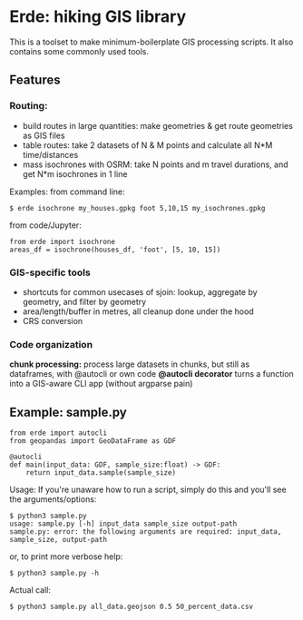 # Erde: hiking GIS library

This is a toolset to make minimum-boilerplate GIS processing scripts. It also contains some commonly used tools.

## Features

### Routing:

* build routes in large quantities: make geometries & get route geometries as GIS files
* table routes: take 2 datasets of N & M points and calculate all N\*M time/distances
* mass isochrones with OSRM: take N points and m travel durations, and get N\*m isochrones in 1 line

Examples: from command line:

    $ erde isochrone my_houses.gpkg foot 5,10,15 my_isochrones.gpkg

from code/Jupyter:

    from erde import isochrone
    areas_df = isochrone(houses_df, 'foot', [5, 10, 15])

### GIS-specific tools

* shortcuts for common usecases of sjoin: lookup, aggregate by geometry, and filter by geometry
* area/length/buffer in metres, all cleanup done under the hood
* CRS conversion

### Code organization

**chunk processing:** process large datasets in chunks, but still as dataframes, with @autocli or own code
**@autocli decorator** turns a function into a GIS-aware CLI app (without argparse pain)

## Example: sample.py

	from erde import autocli
	from geopandas import GeoDataFrame as GDF

	@autocli
	def main(input_data: GDF, sample_size:float) -> GDF:
		return input_data.sample(sample_size)

Usage: If you're unaware how to run a script, simply do this and you'll see the arguments/options:

	$ python3 sample.py
	usage: sample.py [-h] input_data sample_size output-path
	sample.py: error: the following arguments are required: input_data, sample_size, output-path

or, to print more verbose help:

	$ python3 sample.py -h

Actual call:

    $ python3 sample.py all_data.geojson 0.5 50_percent_data.csv

